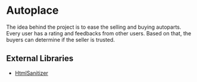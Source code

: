 # Autoplace

The idea behind the project is to ease the selling and buying autoparts. Every user has a rating and feedbacks from other users. 
Based on that, the buyers can determine if the seller is trusted.


## External Libraries
- [HtmlSanitizer](https://github.com/mganss/HtmlSanitizer)
